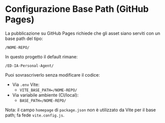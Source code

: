 # Configurazione Base Path (GitHub Pages)

La pubblicazione su GitHub Pages richiede che gli asset siano serviti con un base path del tipo:

`/NOME-REPO/`

In questo progetto il default rimane:

`/ED-IA-Personal-Agent/`

Puoi sovrascriverlo senza modificare il codice:

- Via `.env` Vite:
  - `VITE_BASE_PATH=/NOME-REPO/`
- Via variabile ambiente (CI/local):
  - `BASE_PATH=/NOME-REPO/`

Nota: il campo `homepage` di `package.json` non è utilizzato da Vite per il base path; fa fede `vite.config.js`.
